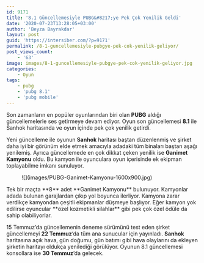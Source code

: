 ```yaml
---
id: 9171
title: '8.1 Güncellemesiyle PUBG&#8217;ye Pek Çok Yenilik Geldi'
date: '2020-07-23T13:28:05+03:00'
author: 'Beyza Bayrakdar'
layout: post
guid: 'https://intersiber.com/?p=9171'
permalink: /8-1-guncellemesiyle-pubgye-pek-cok-yenilik-geliyor/
post_views_count:
    - '63'
image: images/8-1-guncellemesiyle-pubgye-pek-cok-yenilik-geliyor.jpg
categories:
    - Oyun
tags:
    - pubg
    - 'pubg 8.1'
    - 'pubg mobile'
---
```


Son zamanların en popüler oyunlarından biri olan **PUBG** aldığı güncellemelerle ses getirmeye devam ediyor. Oyun son güncellemesi **8.1** ile Sanhok haritasında ve oyun içinde pek çok yenilik getirdi.

Yeni güncelleme ile oyunun **Sanhok** haritası baştan düzenlenmiş ve şirket daha iyi bir görünüm elde etmek amacıyla adadaki tüm binaları baştan aşağı yenilemiş. Ayrıca güncellemede en çok dikkat çeken yenilik ise **Ganimet Kamyonu** oldu. Bu kamyon ile oyunculara oyun içerisinde ek ekipman toplayabilme imkanı sunuluyor.

<figure class="wp-block-image size-large">![](images/PUBG-Ganimet-Kamyonu-1600x900.jpg)</figure>Tek bir maçta **8** adet **Ganimet Kamyonu** bulunuyor. Kamyonlar adada bulunan garajlardan çıkıp yol boyunca ilerliyor. Kamyona zarar verdikçe kamyondan çeşitli ekipmanlar düşmeye başlıyor. Eğer kamyon yok edilirse oyuncular **özel kozmetikli silahlar** gibi pek çok özel ödüle da sahip olabiliyorlar.

15 Temmuz’da güncellemenin deneme sürümünü test eden şirket güncellemeyi **22 Temmuz**‘da tüm ana sunucular için yayınladı. **Sanhok** haritasına açık hava, gün doğumu, gün batımı gibi hava olaylarını da ekleyen şirketin haritayı oldukça yenilediği görülüyor. Oyunun 8.1 güncellemesi konsollara ise **30 Temmuz**’da gelecek.